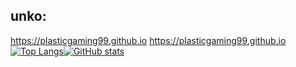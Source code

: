## unko:
https://plasticgaming99.github.io
https://plasticgaming99.github.io
[![Top Langs](https://github-readme-stats.vercel.app/api/top-langs/?username=plasticgaming99&theme=molokai)](https://github.com/anuraghazra/github-readme-stats)[![GitHub stats](https://github-readme-stats.vercel.app/api?username=plasticgaming99&theme=molokai)](https://github.com/anuraghazra/github-readme-stats)
